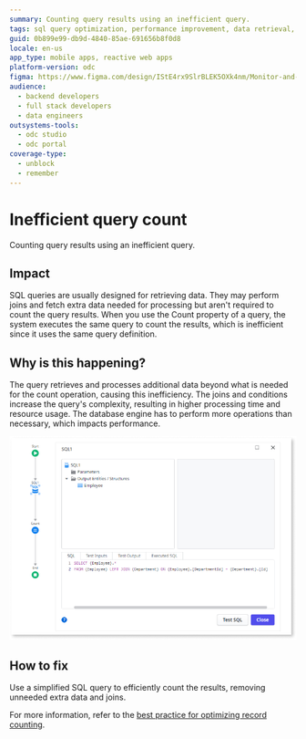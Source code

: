 ```yaml
---
summary: Counting query results using an inefficient query.
tags: sql query optimization, performance improvement, data retrieval, database efficiency, troubleshooting
guid: 0b899e99-db9d-4840-85ae-691656b8f0d8
locale: en-us
app_type: mobile apps, reactive web apps
platform-version: odc
figma: https://www.figma.com/design/IStE4rx9SlrBLEK5OXk4nm/Monitor-and-troubleshoot-apps?node-id=3525-185&t=ZHJybqzEUX6B7aIU-1
audience:
  - backend developers
  - full stack developers
  - data engineers
outsystems-tools:
  - odc studio
  - odc portal
coverage-type:
  - unblock
  - remember
---
```


# Inefficient query count

Counting query results using an inefficient query.

## Impact

SQL queries are usually designed for retrieving data. They may perform joins and fetch extra data needed for processing but aren't required to count the query results. When you use the Count property of a query, the system executes the same query to count the results, which is inefficient since it uses the same query definition.

## Why is this happening?

The query retrieves and processes additional data beyond what is needed for the count operation, causing this inefficiency. The joins and conditions increase the query's complexity, resulting in higher processing time and resource usage. The database engine has to perform more operations than necessary, which impacts performance.

![An action flow with a SQL query using a join and a condition, and then a Count node.](images/odcs-inefficient-query-count.png "Inefficient query count")

## How to fix

Use a simplified SQL query to efficiently count the results, removing unneeded extra data and joins.

For more information, refer to the [best practice for optimizing record counting](../../../building-apps/ui/creating-screens/best-practices-fetch-display-data.md#record-counting).

